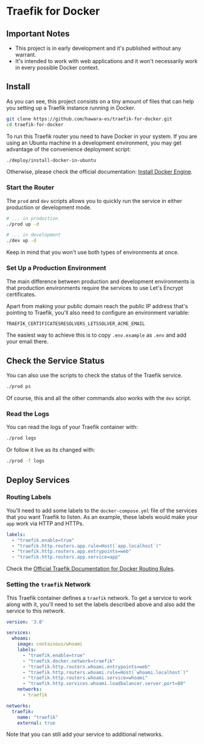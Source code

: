# Traefik for Docker

## Important Notes

- This project is in early development and it's published without any warrant.
- It's intended to work with web applications and it won't necessarily work in every possible Docker context.

## Install

As you can see, this project consists on a tiny amount of files that can help you setting up a Traefik instance running in Docker.

```bash
git clone https://github.com/hawara-es/traefik-for-docker.git
cd traefik-for-docker
```

To run this Traefik router you need to have Docker in your system. If you are using an Ubuntu machine in a development environment, you may get advantage of the convenience deployment script:

```bash
./deploy/install-docker-in-ubuntu
```

Otherwise, please check the official documentation: [Install Docker Engine](https://docs.docker.com/engine/install/).

### Start the Router

The `prod` and `dev` scripts allows you to quickly run the service in either production or development mode.

```bash
# ... in production
./prod up -d

# ... in development
./dev up -d
```

Keep in mind that you won't use both types of environments at once.

### Set Up a Production Environment

The main difference between production and development environments is that production environments require the services to use Let's Encrypt certificates.

Apart from making your public domain reach the public IP address that's pointing to Traefik, you'll also need to configure an environment variable:

```sh
TRAEFIK_CERTIFICATESRESOLVERS_LETSSOLVER_ACME_EMAIL
```

The easiest way to achieve this is to copy `.env.example` as `.env` and add your email there.

## Check the Service Status

You can also use the scripts to check the status of the Traefik service.

```bash
./prod ps
```

Of course, this and all the other commands also works with the `dev` script.

### Read the Logs

You can read the logs of your Traefik container with:

```bash
./prod logs
```

Or follow it live as its changed with:

```bash
./prod -f logs
```

## Deploy Services

### Routing Labels

You'll need to add some labels to the `docker-compose.yml` file of the services that you want Traefik to listen. As an example, these labels would make your `app` work via HTTP and HTTPs.

```yml
labels:
  - "traefik.enable=true"
  - "traefik.http.routers.app.rule=Host(`app.localhost`)"
  - "traefik.http.routers.app.entrypoints=web"
  - "traefik.http.routers.app.service=app"
```

Check the [Official Traefik Documentation for Docker Routing Rules](https://doc.traefik.io/traefik/routing/providers/docker/#routers).

### Setting the `traefik` Network

This Traefik container defines a `traefik` network. To get a service to work along with it, you'll need to set the labels described above and also add the service to this network.

```yml
version: '3.8'

services:
  whoami:
    image: containous/whoami
    labels:
      - "traefik.enable=true"
      - "traefik.docker.network=traefik"
      - "traefik.http.routers.whoami.entrypoints=web"
      - "traefik.http.routers.whoami.rule=Host(`whoami.localhost`)"
      - "traefik.http.routers.whoami.service=whoami"
      - "traefik.http.services.whoami.loadbalancer.server.port=80"
    networks:
      - traefik

networks:
  traefik:
    name: "traefik"
    external: true
```

Note that you can still add your service to additional networks.
